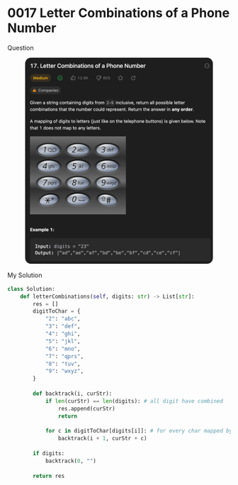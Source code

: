 # 0017 Letter Combinations of a Phone Number

Question

<figure><img src="../.gitbook/assets/image (1) (16).png" alt=""><figcaption></figcaption></figure>



My Solution

```python
class Solution:
    def letterCombinations(self, digits: str) -> List[str]:
        res = []
        digitToChar = {
            "2": "abc",
            "3": "def",
            "4": "ghi",
            "5": "jkl",
            "6": "mno",
            "7": "qprs",
            "8": "tuv",
            "9": "wxyz",
        }

        def backtrack(i, curStr):
            if len(curStr) == len(digits): # all digit have combined
                res.append(curStr)
                return

            for c in digitToChar[digits[i]]: # for every char mapped by the digit
                backtrack(i + 1, curStr + c)
            
        if digits:
            backtrack(0, "")

        return res
```
